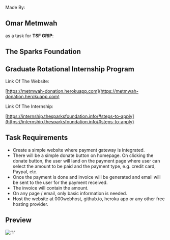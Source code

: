 Made By:

## **Omar Metmwah**

as a task for **TSF GRIP**:

## The Sparks Foundation

## Graduate Rotational Internship Program

Link Of The Website:

[https://metmwah-donation.herokuapp.com](https://metmwah-donation.herokuapp.com)


Link Of The Internship:

[https://internship.thesparksfoundation.info/#steps-to-apply](https://internship.thesparksfoundation.info/#steps-to-apply)


## Task Requirements

- Create a simple website where payment gateway is integrated.
- There will be a simple donate button on homepage. On clicking the donate button, the user will land on the payment page where user can select the amount to be paid and the payment type, e.g. credit card, Paypal, etc.
- Once the payment is done and invoice will be generated and email will be sent to the user for the payment received. 
- The invoice will contain the amount. 
- On any page / email, only basic information is needed. 
- Host the website at 000webhost, github.io, heroku app or any other free hosting provider. 


## Preview

!['1'](Documentation/preview.gif)
